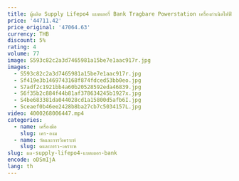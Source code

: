 ```yaml
---
title: ผู้ผลิต Supply Lifepo4 แบตเตอรี่ Bank Tragbare Powerstation เครื่องกําเนิดไฟฟ้าแบบพกพา Solar Charge Station 1200w Power Storage 1000w
price: '44711.42'
price_original: '47064.63'
currency: THB
discount: 5%
rating: 4
volume: 77
image: S593c82c2a3d7465981a15be7e1aac917r.jpg
images:
  - S593c82c2a3d7465981a15be7e1aac917r.jpg
  - Sf419e3b1469743168f874fdced53bb0eo.jpg
  - S7adf2c1921bb4a60b20528592eda46839.jpg
  - S6f35b2c884f44b81af378634245b1927x.jpg
  - S4be683381da044028cd1a15800d5afb6I.jpg
  - Sceaef0b46ee2428b8ba27cb7c5034157L.jpg
video: 4000268006447.mp4
categories:
  - name: เครื่องมือ
    slug: เคร-องม
  - name: วัดและการวิเคราะห์
    slug: ดและการว-เคราะห
slug: ผล-supply-lifepo4-แบตเตอร-bank
encode: oDSmIjA
lang: th
---
```

  